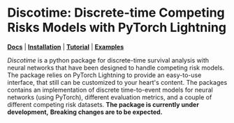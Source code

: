 # Discotime: Discrete-time Competing Risks Models with PyTorch Lightning

[**Docs**](https://optuna.readthedocs.io/en/stable/)
| [**Installation**](https://optuna.readthedocs.io/en/stable/installation.html)
| [**Tutorial**](https://optuna.readthedocs.io/en/stable/tutorial/index.html)
| [**Examples**](https://github.com/optuna/optuna-examples)

*Discotime* is a python package for discrete-time survival analysis 
with neural networks that have been designed to handle competing risk models.
The package relies on PyTorch Lightning to provide an easy-to-use interface,
that still can be customized to your heart's content. 
The packages contains an implementation of discrete time-to-event models
for neural networks (using PyTorch), different evaluation metrics,
and a couple of different competing risk datasets. 
**The package is currently under development,**
**Breaking changes are to be expected.**

